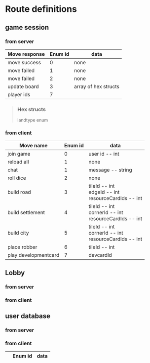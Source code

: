# Route definitions

## game session
### from server
| Move response | Enum id | data |
|---|---|---|
| move success | 0 | none |
| move failed | 1 | none |
| move failed | 2 | none |
| update board | 3 | array of hex structs |
| player ids | 7 | 

> ### Hex structs
> landtype enum
> 

### from client
| Move name | Enum id | data |
|---|---|---|
| join game | 0 | user id -- int<br/> |
| reload all | 1 | none |
| chat | 1 | message -- string<br/> |
| roll dice | 2 | none |
| build road | 3 | tileId -- int<br/>edgeId -- int<br/>resourceCardIds -- int<br/>|
| build settlement | 4 | tileId -- int<br/>cornerId -- int<br/>resourceCardIds -- int<br/> |
| build city | 5 | tileId -- int<br/>cornerId -- int<br/>resourceCardIds -- int<br/> |
| place robber | 6 | tileId -- int<br/> |
| play developmentcard | 7 | devcardId<br/> |

## Lobby
### from server
### from client

## user database
### from server
### from client
|  | Enum id | data |
|---|---|---|